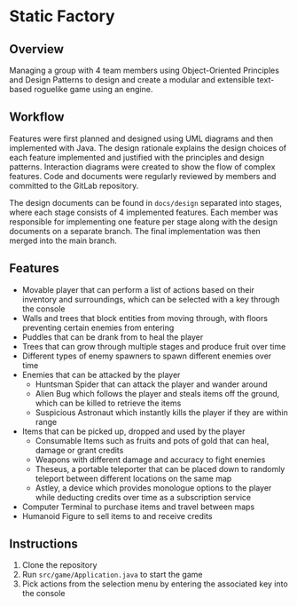 # Static Factory

## Overview
Managing a group with 4 team members using Object-Oriented Principles and Design Patterns to design
and create a modular and extensible text-based roguelike game using an engine.

## Workflow
Features were first planned and designed using UML diagrams and then implemented with Java. The 
design rationale explains the design choices of each feature implemented and justified with the 
principles and design patterns. Interaction diagrams were created to show the flow of complex 
features. Code and documents were regularly reviewed by members and committed to the GitLab 
repository.

The design documents can be found in `docs/design` separated into stages, where each stage
consists of 4 implemented features. Each member was responsible for implementing one feature per
stage along with the design documents on a separate branch. The final implementation was then merged
into the main branch. 

## Features
- Movable player that can perform a list of actions based on their inventory and surroundings, which
  can be selected with a key through the console
- Walls and trees that block entities from moving through, with floors preventing certain enemies 
  from entering
- Puddles that can be drank from to heal the player
- Trees that can grow through multiple stages and produce fruit over time
- Different types of enemy spawners to spawn different enemies over time
- Enemies that can be attacked by the player
  - Huntsman Spider that can attack the player and wander around
  - Alien Bug which follows the player and steals items off the ground, which can be killed to
    retrieve the items
  - Suspicious Astronaut which instantly kills the player if they are within range
- Items that can be picked up, dropped and used by the player
  - Consumable Items such as fruits and pots of gold that can heal, damage or grant credits
  - Weapons with different damage and accuracy to fight enemies
  - Theseus, a portable teleporter that can be placed down to randomly teleport between different 
    locations on the same map
  - Astley, a device which provides monologue options to the player while deducting credits over time as
    a subscription service
- Computer Terminal to purchase items and travel between maps
- Humanoid Figure to sell items to and receive credits

## Instructions
1. Clone the repository 
2. Run `src/game/Application.java` to start the game
3. Pick actions from the selection menu by entering the associated key into the console
